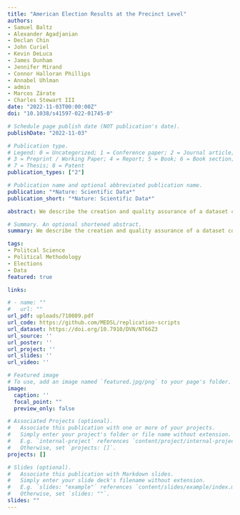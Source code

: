 ```yaml
---
title: "American Election Results at the Precinct Level"
authors:
- Samuel Baltz
- Alexander Agadjanian
- Declan Chin
- John Curiel
- Kevin DeLuca
- James Dunham
- Jennifer Mirand
- Connor Halloran Phillips
- Annabel Uhlman
- admin
- Marcos Zárate
- Charles Stewart III
date: "2022-11-03T00:00:00Z"
doi: "10.1038/s41597-022-01745-0"

# Schedule page publish date (NOT publication's date).
publishDate: "2022-11-03"

# Publication type.
# Legend: 0 = Uncategorized; 1 = Conference paper; 2 = Journal article;
# 3 = Preprint / Working Paper; 4 = Report; 5 = Book; 6 = Book section;
# 7 = Thesis; 8 = Patent
publication_types: ["2"]

# Publication name and optional abbreviated publication name.
publication: "*Nature: Scientific Data*"
publication_short: "*Nature: Scientific Data*"

abstract: We describe the creation and quality assurance of a dataset containing nearly all available precinct-level election results from the 2016, 2018, and 2020 American elections. Precincts are the smallest level of election administration, and election results at this granularity are needed to address many important questions. However, election results are individually reported by each state with little standardization or data quality assurance. We have collected, cleaned, and standardized precinct-level election results from every available race above the very local level in almost every state across the last three national election years. Our data include nearly every candidate for president, US Congress, governor, or state legislator, and hundreds of thousands of precinct-level results for judicial races, other statewide races, and even local races and ballot initiatives. In this article we describe the process of finding this information and standardizing it. Then we aggregate the precinct-level results up to geographies that have official totals, and show that our totals never differ from the official nationwide data by more than 0.457%.

# Summary. An optional shortened abstract.
summary: We describe the creation and quality assurance of a dataset containing nearly all available precinct-level election results from the 2016, 2018, and 2020 American elections.

tags:
- Politcal Science 
- Political Methodology
- Elections
- Data
featured: true

links: 

# - name: ""
#   url: ""
url_pdf: uploads/710089.pdf
url_code: https://github.com/MEDSL/replication-scripts
url_dataset: https://doi.org/10.7910/DVN/NT66Z3
url_source: ''
url_poster: ''
url_project: ''
url_slides: ''
url_video: ''

# Featured image
# To use, add an image named `featured.jpg/png` to your page's folder. 
image:
  caption: ''
  focal_point: ""
  preview_only: false

# Associated Projects (optional).
#   Associate this publication with one or more of your projects.
#   Simply enter your project's folder or file name without extension.
#   E.g. `internal-project` references `content/project/internal-project/index.md`.
#   Otherwise, set `projects: []`.
projects: []

# Slides (optional).
#   Associate this publication with Markdown slides.
#   Simply enter your slide deck's filename without extension.
#   E.g. `slides: "example"` references `content/slides/example/index.md`.
#   Otherwise, set `slides: ""`.
slides: ""
---
```


